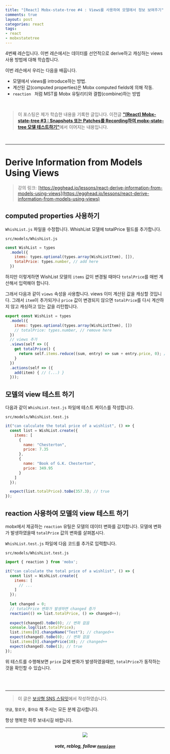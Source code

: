 ```yaml
---
title: "[React] Mobx-state-tree #4 : Views를 사용하여 모델에서 정보 보여주기"
comments: true
layout: post
categories: react
tags:
- react
- mobxstatetree
---
```


4번째 레슨입니다. 이번 레슨에서는 데이터를 선언적으로 derive하고 캐싱하는 views 사용 방법에 대해 학습합니다.

이번 레슨에서 우리는 다음을 배웁니다.

*  모델에서 views를  introduce하는 방법.
* 계산된 값(computed properties)은 Mobx computed fields에 의해 작동.
* `reaction ` 처럼 MST를 Mobx 유틸리티와 결합(combine)하는 방법

<br>

> 이 포스팅은 제가 학습한 내용을 기록한 글입니다. 이전글 [**"\[React\] Mobx-state-tree #3 : Snapshots 또는 Patches를 Recording하여 mobx-state-tree 모델 테스트하기"**](/react/2019/08/19/manage-application-state-with-mobx-state-tree-3/)에서 이어지는 내용입니다.

<br>

***

# Derive Information from Models Using Views

> 강의 링크: [https://egghead.io/lessons/react-derive-information-from-models-using-views](https://egghead.io/lessons/react-derive-information-from-models-using-views)


## computed properties 사용하기

`WhishList.js` 파일을 수정합니다. WhishList 모델에 totalPrice 필드를 추가합니다.

`src/models/WhishList.js`

```js
const WishList = types
  .model({
    items: types.optional(types.array(WishListItem), []),
    totalPrice: types.number, // add here
  })
```

하지만 이렇게하면 WishList 모델의 `items` 값이 변경될 때마다 `totalPrice`를 매번 계산해서 입력해야 합니다. 

그래서 다음과 같이 `views` 속성을 사용합니다. views 이미 계산된 값을 캐싱할 것입니다. 그래서 `item`이 추가되거나 `price` 값이 변경되지 않으면 `totalPrice`를 다시 계산하지 않고 캐싱하고 있는 값을 리턴합니다.  

```js
export const WishList = types
  .model({
    items: types.optional(types.array(WishListItem), [])
    // totalPrice: types.number, // remove here
  })
  // views 추가
  .views(self => ({
    get totalPrice() {
      return self.items.reduce((sum, entry) => sum + entry.price, 0); // 총 가격 계산
    }
  })
  .actions(self => ({
    add(item) { // (...) }
  }));
```


## 모델의 view 테스트 하기

다음과 같이 `WhishList.test.js` 파일에 테스트 케이스를 작성합니다. 

`src/models/WhishList.test.js`

```js
it("can calculate the total price of a wishlist", () => {
  const list = WishList.create({
    items: [
      {
        name: "Chesterton",
        price: 7.35
      },
      {
        name: "Book of G.K. Chesterton",
        price: 349.95
      }
    ]
  });

  expect(list.totalPrice).toBe(357.3); // true
});
```


## reaction 사용하여 모델의 view 테스트 하기

mobx에서 제공하는 `reaction` 유틸은 모델의 데이터 변화를 감지합니다. 모델에 변화가 발생하였을때 `totalPrice` 값의 변화를 살펴봅시다.

`WhishList.test.js` 파일에 다음 코드를 추가로 입력합니다.

`src/models/WhishList.test.js`

```js
import { reaction } from 'mobx';

it("can calculate the total price of a wishlist", () => {
  const list = WishList.create({
    items: [
      // ...
    ]
  });
 
  let changed = 0;
  // totalPrice 변화가 발생하면 changed 증가
  reaction(() => list.totalPrice, () => changed++); 
  
  expect(changed).toBe(0); // 변화 없음
  console.log(list.totalPrice);
  list.items[0].changeName("Test"); // changed++
  expect(changed).toBe(0); // 변화 없음
  list.items[0].changePrice(10); // changed++
  expect(changed).toBe(1); // true
});
```
위 테스트를 수행해보면 `price` 값에 변화가 발생하였을때만, `totalPrice`가 동작하는 것을 확인할 수 있습니다.

<br>
<br>

***

> 이 글은 [보상형 SNS 스팀잇](https://steemit.com/@anpigon)에서 작성하였습니다.

`댓글`, `팔로우`, `좋아요` 해 주시는 모든 분께 감사합니다.

항상 행복한 하루 보내시길 바랍니다.

***

<center><img src='https://steemitimages.com/400x0/https://cdn.steemitimages.com/DQmQmWhMN6zNrLmKJRKhvSScEgWZmpb8zCeE2Gray1krbv6/BC054B6E-6F73-46D0-88E4-C88EB8167037.jpeg'><h5>vote, reblog, follow <code><a href='https://steemit.com/@anpigon'>@anpigon</a></code></h5></center>

<br>